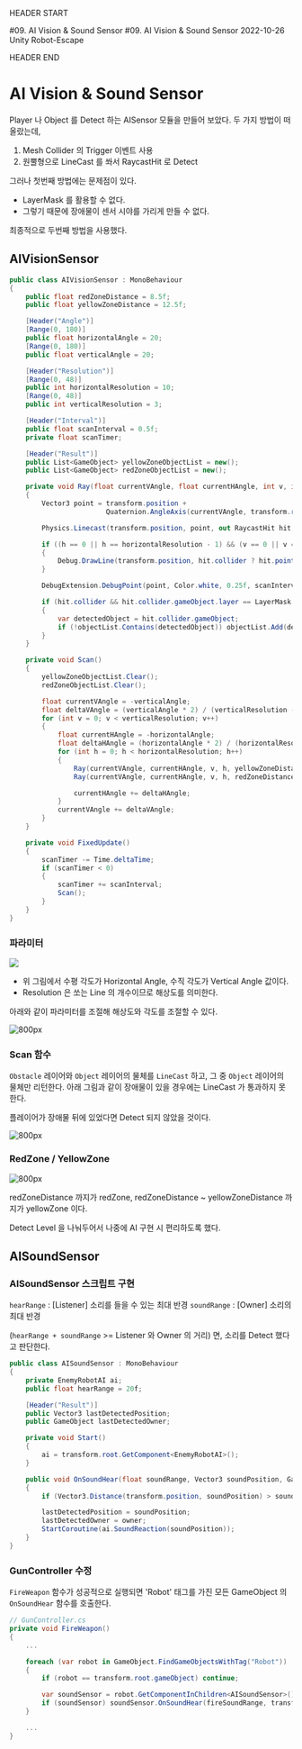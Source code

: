 HEADER START

#09. AI Vision & Sound Sensor
#09. AI Vision & Sound Sensor
2022-10-26
Unity
Robot-Escape

HEADER END

# AI Vision & Sound Sensor

Player 나 Object 를 Detect 하는 AISensor 모듈을 만들어 보았다.
두 가지 방법이 떠올랐는데,

1. Mesh Collider 의 Trigger 이벤트 사용
2. 원뿔형으로 LineCast 를 쏴서 RaycastHit 로 Detect

그러나 첫번째 방법에는 문제점이 있다.

- LayerMask 를 활용할 수 없다.
- 그렇기 때문에 장애물이 센서 시야를 가리게 만들 수 없다.

최종적으로 두번째 방법을 사용했다.

## AIVisionSensor

```csharp
public class AIVisionSensor : MonoBehaviour
{
    public float redZoneDistance = 8.5f;
    public float yellowZoneDistance = 12.5f;

    [Header("Angle")]
    [Range(0, 180)]
    public float horizontalAngle = 20;
    [Range(0, 180)]
    public float verticalAngle = 20;

    [Header("Resolution")]
    [Range(0, 48)]
    public int horizontalResolution = 10;
    [Range(0, 48)]
    public int verticalResolution = 3;

    [Header("Interval")]
    public float scanInterval = 0.5f;
    private float scanTimer;

    [Header("Result")]
    public List<GameObject> yellowZoneObjectList = new();
    public List<GameObject> redZoneObjectList = new();

    private void Ray(float currentVAngle, float currentHAngle, int v, int h, float distance, List<GameObject> objectList)
    {
        Vector3 point = transform.position +
                        Quaternion.AngleAxis(currentVAngle, transform.right) * Quaternion.AngleAxis(currentHAngle, transform.up) * transform.forward * distance;

        Physics.Linecast(transform.position, point, out RaycastHit hit, 1 << LayerMask.NameToLayer("Obstacle") | 1 << LayerMask.NameToLayer("Object") | 1 << LayerMask.NameToLayer("Ground"));

        if ((h == 0 || h == horizontalResolution - 1) && (v == 0 || v == verticalResolution - 1))
        {
            Debug.DrawLine(transform.position, hit.collider ? hit.point : point, Color.white, scanInterval);
        }

        DebugExtension.DebugPoint(point, Color.white, 0.25f, scanInterval);

        if (hit.collider && hit.collider.gameObject.layer == LayerMask.NameToLayer("Object"))
        {
            var detectedObject = hit.collider.gameObject;
            if (!objectList.Contains(detectedObject)) objectList.Add(detectedObject);
        }
    }

    private void Scan()
    {
        yellowZoneObjectList.Clear();
        redZoneObjectList.Clear();

        float currentVAngle = -verticalAngle;
        float deltaVAngle = (verticalAngle * 2) / (verticalResolution - 1);
        for (int v = 0; v < verticalResolution; v++)
        {
            float currentHAngle = -horizontalAngle;
            float deltaHAngle = (horizontalAngle * 2) / (horizontalResolution - 1);
            for (int h = 0; h < horizontalResolution; h++)
            {
                Ray(currentVAngle, currentHAngle, v, h, yellowZoneDistance, yellowZoneObjectList);
                Ray(currentVAngle, currentHAngle, v, h, redZoneDistance, redZoneObjectList);

                currentHAngle += deltaHAngle;
            }
            currentVAngle += deltaVAngle;
        }
    }

    private void FixedUpdate()
    {
        scanTimer -= Time.deltaTime;
        if (scanTimer < 0)
        {
            scanTimer += scanInterval;
            Scan();
        }
    }
}
```

### 파라미터

![](https://velog.velcdn.com/images/lutca1320/post/fc3ebce1-30e7-4606-a01f-089f7b198faf/image.png)

- 위 그림에서 수평 각도가 Horizontal Angle, 수직 각도가 Vertical Angle 값이다.
- Resolution 은 쏘는 Line 의 개수이므로 해상도를 의미한다.

아래와 같이 파라미터를 조절해 해상도와 각도를 조절할 수 있다.

![800px](https://velog.velcdn.com/images/lutca1320/post/6c0af228-454f-47c9-9639-3467f8b6e567/image.gif)

### Scan 함수

`Obstacle` 레이어와 `Object` 레이어의 물체를 `LineCast` 하고, 그 중 `Object` 레이어의 물체만 리턴한다.
아래 그림과 같이 장애물이 있을 경우에는 LineCast 가 통과하지 못한다.

플레이어가 장애물 뒤에 있었다면 Detect 되지 않았을 것이다.

![800px](https://velog.velcdn.com/images/lutca1320/post/aaae64db-34ce-4aea-8701-ffdec032fc91/image.png)

### RedZone / YellowZone

![800px](https://velog.velcdn.com/images/lutca1320/post/da432e51-2169-4691-9782-714baa8fcc1c/image.png)

redZoneDistance 까지가 redZone,
redZoneDistance ~ yellowZoneDistance 까지가 yellowZone 이다.

Detect Level 을 나눠두어서 나중에 AI 구현 시 편리하도록 했다.

## AISoundSensor

### AISoundSensor 스크립트 구현

`hearRange` : [Listener] 소리를 들을 수 있는 최대 반경
`soundRange` : [Owner] 소리의 최대 반경

(`hearRange + soundRange` >= Listener 와 Owner 의 거리) 면, 소리를 Detect 했다고 판단한다.

```csharp
public class AISoundSensor : MonoBehaviour
{
    private EnemyRobotAI ai;
    public float hearRange = 20f;

    [Header("Result")]
    public Vector3 lastDetectedPosition;
    public GameObject lastDetectedOwner;

    private void Start()
    {
        ai = transform.root.GetComponent<EnemyRobotAI>();
    }

    public void OnSoundHear(float soundRange, Vector3 soundPosition, GameObject owner)
    {
        if (Vector3.Distance(transform.position, soundPosition) > soundRange + hearRange) return;

        lastDetectedPosition = soundPosition;
        lastDetectedOwner = owner;
        StartCoroutine(ai.SoundReaction(soundPosition));
    }
}
```

### GunController 수정

`FireWeapon` 함수가 성공적으로 실행되면 'Robot' 태그를 가진 모든 GameObject 의 `OnSoundHear` 함수를 호출한다.

```csharp
// GunController.cs
private void FireWeapon()
{
    ...

    foreach (var robot in GameObject.FindGameObjectsWithTag("Robot"))
    {
        if (robot == transform.root.gameObject) continue;

        var soundSensor = robot.GetComponentInChildren<AISoundSensor>();
        if (soundSensor) soundSensor.OnSoundHear(fireSoundRange, transform.position, transform.root.gameObject);
    }

    ...
}
```
